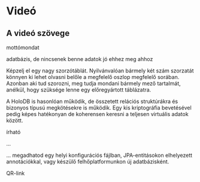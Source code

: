 # Videó

## A videó szövege

mottómondat

adatbázis, de nincsenek benne adatok
jó ehhez meg ahhoz

Képzelj el egy nagy szorzótáblát. Nyilvánvalóan bármely két szám szorzatát könnyen ki lehet olvasni belőle a megfelelő oszlop megfelelő sorában. Azonban aki tud szorozni, meg tudja mondani bármely mező tartalmát, anélkül, hogy szüksége lenne egy előregyártott táblázatra.

A HoloDB is hasonlóan működik, de összetett relációs struktúrákra és bizonyos típusú megkötésekre is működik. Egy kis kriptográfia bevetésével pedig képes hatékonyan de koherensen keresni a teljesen virtuális adatok között.

írható

...


... megadhatod egy helyi konfigurációs fájlban, JPA-entitásokon elhelyezett annotációkkal, vagy készülő felhőplatformunkon új adatbázisként.

QR-link

